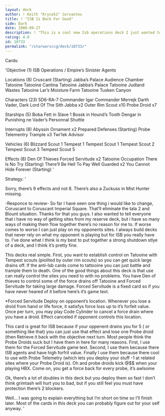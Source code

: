 ```yaml
---
layout: deck
author: ! Keith "Krycek1" Cervantes
title: ! "ISB Is Back For Good"
side: Dark
date: 2000-09-27
description: ! "This is a cool new Isb operations deck I just wanted to share."
rating: 4.0
id: 10733
permalink: "/starwarsccg/deck/10733/"
---
```

Cards: 

'Objective (1)
ISB Operations / Empire’s Sinister Agents

Locations (8)
Cruscant (Starting)
Jabba’s Palace Audience Chamber
Tatooine
Tatooine Cantina
Tatooine Jabba’s Palace
Tatooine Judland Wastes
Tatooine Lar’s Moisture Farm
Tatooine Tusken Canyon

Characters (23)
5D6-RA-7
Commander Igar
Commander Merrejk
Darth Vader, Dark Lord Of The Sith
Jabba x2
Outer Rim Scout x10
Probe Droid x7

Starships (5)
Boba Fett in Slave 1
Bossk in Hound’s Tooth
Dengar in Punishing ne
Vader’s Personnal Shuttle

Interrupts (8)
Abyssin Ornament x2
Prepared Defenses (Starting)
Probe Telementry
Trample x3
Twi’lek Advisor

Vehicles (6)
Blizzard Scout 1
Tempest 1
Tempest Scout 1
Tempest Scout 2
Tempest Scout 3
Tempest Scout 5

Effects (8)
Den Of Thieves
Forced Servitude x2
Tatooine Occupation
There Is No Try (Starting)
There’ll Be Hell To Pay
Well Guarded x2
You Cannot Hide Forever (Starting)
'

Strategy: '

Sorry, there’s 9 effects and not 8.
There’s also a Zuckuss in Mist Hunter missing.

-Responce to review-
So far I have seen one thing i would like to change, Coruscant to Coruscant Imperial Square. That’ll eliminate the tala 2 and Blount situation. Thanks for that you guys. I also wanted to tell everyone that i have no way of getting sites from my reserve deck, but i have so many ways of making them flow together there’s no reason for me to. If worse comes to worse I can just play on my opponents sites. I always build decks that never rely on what my opponent is playing but for ISB you really have to. I’ve done what I think is my best to put together a strong shutdown stlye of a deck, and I think it’s pretty fine.

This decks real simple. First, you want to establish control on Tatooine with Tempest scouts (piolited by outer rim scouts) so you can get quick large drains off. If the anti-Isb cards come to tattooine you can just battle and trample them to death. One of the good things about this deck is that use can really control the sites you need to with no problems. You have Den of thieves to control some of the force drains off Tatooine and Forced Servitude for taking large damage. Forced Servitude is a fixed card so if you have never heared of it before here’s it’s game text.

*Forced Servitude
Deploy on opponent’s location. Whenever you lose a droid from hand or life force, it satisfys force loss up to it’s forfeit value. Once per turn, you may play Code Cylinder to cancel a force drain where you have a droid. Effect canceled if opponent controls this location.

This card is great for ISB because if your oppenent drains you for 5 ( or something like that) you can just use that effect and lose one Probe droid (then Retrieve it back with the objective next turn. Most people think the Probe Droids suck but I have them in here for many reasons. First, I use them for the Forced Servitude game text. Second, I use them because there ISB agents and have high forfrit value. Finally I use them because there cool to use with Probe Telemetry (which lets you deploy your stuff -1 at related sites where your Probe Droid is). Oh and probe droids kick @$$ when your playing HBX. Come on, you get a force back for every probe, it’s awlsome

Ok, there’s a lot of doubles in this deck but you deploy them so fast I don’t think grimtash will hurt you to bad, but if you still feel you must have protection there’s 2 blockers.

Well... I was going to explain everything but I’m short on time so I’ll finish later. Most of the cards in this deck you can probably figure out for your self anyway.
'
